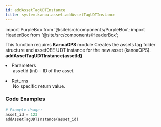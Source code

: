 ```yaml
---
id: addAssetTagUDTInstance
title: system.kanoa.asset.addAssetTagUDTInstance
---
```


import PurpleBox from '@site/src/components/PurpleBox';
import HeaderBox from '@site/src/components/HeaderBox';

<PurpleBox>This function requires <b>KanoaOPS</b> module</PurpleBox>
<HeaderBox header="Description">Creates the assets tag folder structure and assetOEE UDT instance for the new asset (kanoaOPS).</HeaderBox>
<HeaderBox header="Syntax">
    <b>addAssetTagUDTInstance(assetId)</b>
    <li> Parameters <br />
        <ul>assetId (int) - ID of the asset.</ul>
    </li>
    <li> Returns <br />
        <ul>No specific return value.</ul>
    </li>
</HeaderBox>

### Code Examples

```python
# Example Usage:
asset_id = 123
addAssetTagUDTInstance(asset_id)
